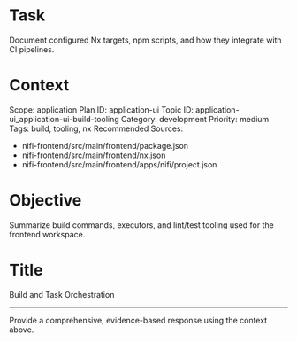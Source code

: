 # Task
Document configured Nx targets, npm scripts, and how they integrate with CI pipelines.

# Context
Scope: application
Plan ID: application-ui
Topic ID: application-ui_application-ui-build-tooling
Category: development
Priority: medium
Tags: build, tooling, nx
Recommended Sources:
- nifi-frontend/src/main/frontend/package.json
- nifi-frontend/src/main/frontend/nx.json
- nifi-frontend/src/main/frontend/apps/nifi/project.json

# Objective
Summarize build commands, executors, and lint/test tooling used for the frontend workspace.

# Title
Build and Task Orchestration

---

Provide a comprehensive, evidence-based response using the context above.
